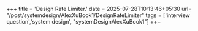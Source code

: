 +++
title = 'Design Rate Limiter.'
date = 2025-07-28T10:13:46+05:30
url= "/post/systemdesign/AlexXuBook1/DesignRateLimiter"
tags = ['interview question','system design', "systemDesignAlexXuBook1"]
+++